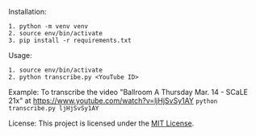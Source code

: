 



Installation:
```
1. python -m venv venv
2. source env/bin/activate
3. pip install -r requirements.txt
```

Usage:

```
1. source env/bin/activate
2. python transcribe.py <YouTube ID>
```

Example:
To transcribe the video "Ballroom A Thursday Mar. 14 - SCaLE 21x" at https://www.youtube.com/watch?v=ljHjSvSy1AY
```python transcribe.py ljHjSvSy1AY```

License:
This project is licensed under the [MIT License](https://choosealicense.com/licenses/mit/).